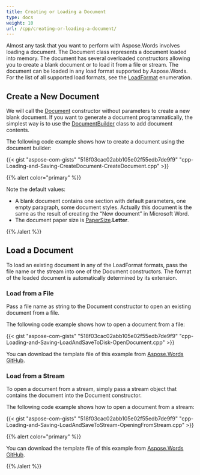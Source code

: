 ```yaml
---
title: Creating or Loading a Document
type: docs
weight: 10
url: /cpp/creating-or-loading-a-document/
---
```


Almost any task that you want to perform with Aspose.Words involves loading a document. The Document class represents a document loaded into memory. The document has several overloaded constructors allowing you to create a blank document or to load it from a file or stream. The document can be loaded in any load format supported by Aspose.Words. For the list of all supported load formats, see the [LoadFormat](https://apireference.aspose.com/words/cpp/namespace/aspose.words#a5fddddb463c824cf3fe353ce1bcd8f52) enumeration.
## **Create a New Document**
We will call the [Document](https://apireference.aspose.com/words/cpp/class/aspose.words.document/) constructor without parameters to create a new blank document. If you want to generate a document programmatically, the simplest way is to use the [DocumentBuilder](https://apireference.aspose.com/words/cpp/class/aspose.words.document_builder/) class to add document contents.

The following code example shows how to create a document using the document builder:

{{< gist "aspose-com-gists" "518f03cac02abb105e02f55edb7de9f9" "cpp-Loading-and-Saving-CreateDocument-CreateDocument.cpp" >}}

{{% alert color="primary" %}} 

Note the default values:

- A blank document contains one section with default parameters, one empty paragraph, some document styles. Actually this document is the same as the result of creating the “New document” in Microsoft Word.
- The document paper size is [PaperSize](https://apireference.aspose.com/words/cpp/namespace/aspose.words/#a1a2f6b44133c9bd897dabca36c39ba25).**Letter**.

{{% /alert %}} 
## **Load a Document**
To load an existing document in any of the LoadFormat formats, pass the file name or the stream into one of the Document constructors. The format of the loaded document is automatically determined by its extension.
### **Load from a File**
Pass a file name as string to the Document constructor to open an existing document from a file.

The following code example shows how to open a document from a file:

{{< gist "aspose-com-gists" "518f03cac02abb105e02f55edb7de9f9" "cpp-Loading-and-Saving-LoadAndSaveToDisk-OpenDocument.cpp" >}}

You can download the template file of this example from [Aspose.Words GitHub](https://github.com/aspose-words/Aspose.Words-for-C/tree/master/Data/Loading-and-Saving/Document.doc).
### **Load from a Stream**
To open a document from a stream, simply pass a stream object that contains the document into the Document constructor.

The following code example shows how to open a document from a stream:

{{< gist "aspose-com-gists" "518f03cac02abb105e02f55edb7de9f9" "cpp-Loading-and-Saving-LoadAndSaveToStream-OpeningFromStream.cpp" >}}

{{% alert color="primary" %}} 

You can download the template file of this example from [Aspose.Words GitHub](https://github.com/aspose-words/Aspose.Words-for-C/tree/master/Data/Loading-and-Saving/Document.doc).

{{% /alert %}}
